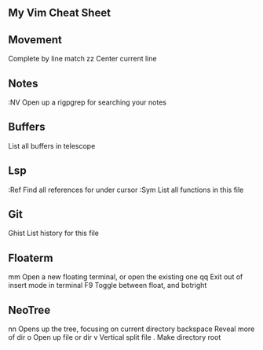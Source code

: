 My Vim Cheat Sheet
--------------------------------------------------------------------------------------


Movement
--------------------------------------------------------------------------------------
<C-X><C-L>          Complete by line match
zz                  Center current line

Notes
--------------------------------------------------------------------------------------
:NV                 Open up a rigpgrep for searching your notes

Buffers
--------------------------------------------------------------------------------------
<C-k>               List all buffers in telescope

Lsp
--------------------------------------------------------------------------------------
:Ref                Find all references for under cursor
:Sym                List all functions in this file

Git
--------------------------------------------------------------------------------------
Ghist               List history for this file


Floaterm
--------------------------------------------------------------------------------------
<leader>mm          Open a new floating terminal, or open the existing one
<leader>qq          Exit out of insert mode in terminal
F9                  Toggle between float, and botright


NeoTree
--------------------------------------------------------------------------------------
<leader>nn          Opens up the tree, focusing on current directory
backspace           Reveal more of dir
o                   Open up file or dir
v                   Vertical split file
.                   Make directory root

